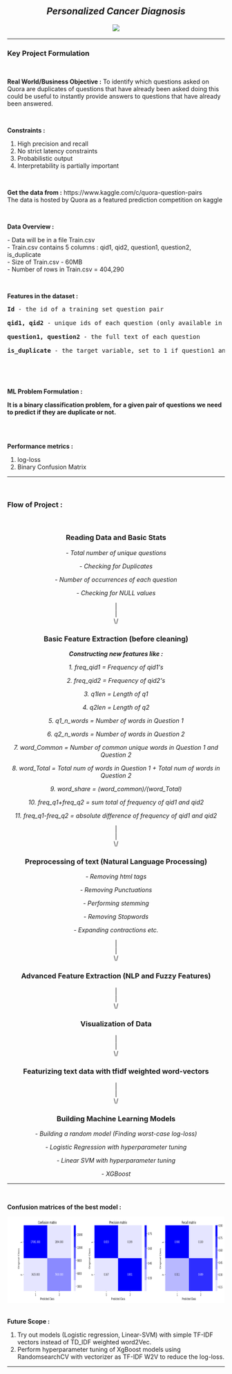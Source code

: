 <h2 align= "center"><em>Personalized Cancer Diagnosis</em></h2>

<div align="center">
  <img height="400" src="https://github.com/shreyjain99/Personalized-Cancer-Diagnosis/blob/main/src%20files/LEADNEW.gif"/>
</div>

<hr width="100%" size="2">

<h3 align= "left"> <b> Key Project Formulation </b> </h3>

<br>

<p>
<strong>Real World/Business Objective :</strong> To identify which questions asked on Quora are duplicates of questions that have already been asked doing this could be useful to instantly provide answers to questions that have already been answered.
</p>

<br>

<p>
<strong>Constraints :</strong>
</p>
<ol>
<li>High precision and recall </li>
<li>No strict latency constraints</li>
<li>Probabilistic output</li>
<li>Interpretability is partially important</li>
</ol>

<br>

<p>
<strong>Get the data from :</strong> https://www.kaggle.com/c/quora-question-pairs
<br>The data is hosted by Quora as a featured prediction competition on kaggle
</p>

<br>

<p>
<strong>Data Overview :</strong>
<br>
<p> 
- Data will be in a file Train.csv <br>
- Train.csv contains 5 columns : qid1, qid2, question1, question2, is_duplicate <br>
- Size of Train.csv - 60MB <br>
- Number of rows in Train.csv = 404,290
</p>

<br>


<p>
<strong>Features in the dataset :</strong>
</p>
<pre>
<b>Id</b> - the id of a training set question pair<br />
<b>qid1, qid2</b> - unique ids of each question (only available in train.csv)<br />
<b>question1, question2</b> - the full text of each question<br />
<b>is_duplicate</b> - the target variable, set to 1 if question1 and question2 have essentially the same meaning, and 0 otherwise.<br />
</pre>

<br />

<br>

<p>
<strong>ML Problem Formulation :</strong>
</p>
<p> <strong>It is a binary classification problem, for a given pair of questions we need to predict if they are duplicate or not.</strong> </p>

<br>
<br>

<p>
<strong>Performance metrics :</strong>
</p>
<ol>
<li>log-loss </li>
<li>Binary Confusion Matrix</li>
</ol>

<hr width="100%" size="2">

<br>

<body>

  <h3>Flow of Project : </h3>
  
  <br>

  <h3 align= "center"><strong>Reading Data and Basic Stats</strong></h3>
  <p align= "center"><em> - Total number of unique questions </em></p>
  <p align= "center"><em> - Checking for Duplicates </em></p>
  <p align= "center"><em> - Number of occurrences of each question </em></p>
  <p align= "center"><em> - Checking for NULL values </em></p>
  
  <div align= "center">|</div>
  <div align= "center">|</div>
  <div align= "center">\/</div>

  <h3 align= "center"><strong>Basic Feature Extraction (before cleaning) </strong></h3>
  <p align= "center"><em> <strong> Constructing new features like :  </strong></em></p>
  <p align= "center"><em> 1. freq_qid1 = Frequency of qid1's </em></p>
  <p align= "center"><em> 2. freq_qid2 = Frequency of qid2's </em></p>
  <p align= "center"><em> 3. q1len = Length of q1 </em></p>
  <p align= "center"><em> 4. q2len = Length of q2 </em></p>
  <p align= "center"><em> 5. q1_n_words = Number of words in Question 1 </em></p>
  <p align= "center"><em> 6. q2_n_words = Number of words in Question 2 </em></p>
  <p align= "center"><em> 7. word_Common = Number of common unique words in Question 1 and Question 2 </em></p>
  <p align= "center"><em> 8. word_Total = Total num of words in Question 1 + Total num of words in Question 2 </em></p>
  <p align= "center"><em> 9. word_share = (word_common)/(word_Total) </em></p>
  <p align= "center"><em> 10. freq_q1+freq_q2 = sum total of frequency of qid1 and qid2 </em></p>
  <p align= "center"><em> 11. freq_q1-freq_q2 = absolute difference of frequency of qid1 and qid2 </em></p>

  <div align= "center">|</div>
  <div align= "center">|</div>
  <div align= "center">\/</div>

  <h3 align= "center">Preprocessing of text (Natural Language Processing)</h3>
  <p align= "center"><em> - Removing html tags </em></p>
  <p align= "center"><em> - Removing Punctuations </em></p>
  <p align= "center"><em> - Performing stemming </em></p>
  <p align= "center"><em> - Removing Stopwords </em></p>
  <p align= "center"><em> - Expanding contractions etc. </em></p>

  <div align= "center">|</div>
  <div align= "center">|</div>
  <div align= "center">\/</div>

  <h3 align= "center">Advanced Feature Extraction (NLP and Fuzzy Features)</h3>


  <div align= "center">|</div>
  <div align= "center">|</div>
  <div align= "center">\/</div>

  <h3 align= "center">Visualization of Data</h3>

  <div align= "center">|</div>
  <div align= "center">|</div>
  <div align= "center">\/</div>

  <h3 align= "center">Featurizing text data with tfidf weighted word-vectors </h3>

  <div align= "center">|</div>
  <div align= "center">|</div>
  <div align= "center">\/</div>

  <h3 align= "center">Building Machine Learning Models</h3>
  <p align= "center"><em> - Building a random model (Finding worst-case log-loss)  </em></p>
  <p align= "center"><em> - Logistic Regression with hyperparameter tuning   </em></p>
  <p align= "center"><em> - Linear SVM with hyperparameter tuning  </em></p>
  <p align= "center"><em> -  XGBoost </em></p>  



  
</body>

<hr width="100%" size="2">
<br>

<p>
<strong>Confusion matrices of the best model :</strong>
</p>
<div align="center">
  <img height="200" src="https://github.com/shreyjain99/Quora-Question-Pair-Similarity/blob/main/src%20files/image.png"/>
</div>

<br>

<p>
<strong>Future Scope :</strong>
</p>
<ol>
<li>Try out models (Logistic regression, Linear-SVM) with simple TF-IDF vectors instead of TD_IDF weighted word2Vec. </li>
<li>Perform hyperparameter tuning of XgBoost models using RandomsearchCV with vectorizer as TF-IDF W2V to reduce the log-loss.</li>
</ol>

<hr width="100%" size="2">
